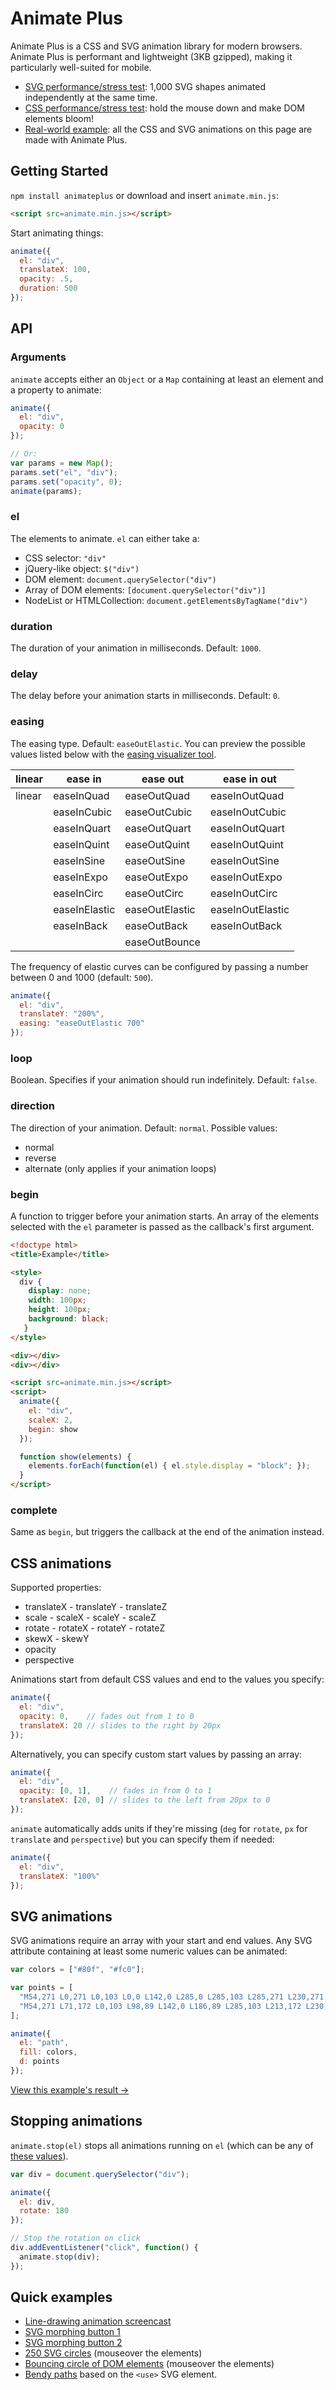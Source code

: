 # Animate Plus

Animate Plus is a CSS and SVG animation library for modern browsers. Animate Plus is performant and
lightweight (3KB gzipped), making it particularly well-suited for mobile.

* [SVG performance/stress test](http://animateplus.com/demos/stress-test/): 1,000 SVG shapes animated independently at the same time.
* [CSS performance/stress test](http://animateplus.com/demos/bloom/): hold the mouse down and make DOM elements bloom!
* [Real-world example](https://stripe.com/open-source): all the CSS and SVG animations on this page are made with Animate Plus.

## Getting Started

`npm install animateplus` or download and insert `animate.min.js`:

```html
<script src=animate.min.js></script>
```
Start animating things:

```javascript
animate({
  el: "div",
  translateX: 100,
  opacity: .5,
  duration: 500
});
```

## API

### Arguments

`animate` accepts either an `Object` or a `Map` containing at least an element and a property to animate:

```javascript
animate({
  el: "div",
  opacity: 0
});

// Or:
var params = new Map();
params.set("el", "div");
params.set("opacity", 0);
animate(params);
```

### el

The elements to animate. `el` can either take a:

* CSS selector: `"div"`
* jQuery-like object: `$("div")`
* DOM element: `document.querySelector("div")`
* Array of DOM elements: `[document.querySelector("div")]`
* NodeList or HTMLCollection: `document.getElementsByTagName("div")`

### duration

The duration of your animation in milliseconds. Default: `1000`.

### delay

The delay before your animation starts in milliseconds. Default: `0`.

### easing

The easing type. Default: `easeOutElastic`. You can preview the possible values listed
below with the [easing visualizer tool](http://animateplus.com/easing-visualizer/).

| linear | ease in       | ease out       | ease in out
| ------ | ------------- | -------------- | ----------------
| linear | easeInQuad    | easeOutQuad    | easeInOutQuad
|        | easeInCubic   | easeOutCubic   | easeInOutCubic
|        | easeInQuart   | easeOutQuart   | easeInOutQuart
|        | easeInQuint   | easeOutQuint   | easeInOutQuint
|        | easeInSine    | easeOutSine    | easeInOutSine
|        | easeInExpo    | easeOutExpo    | easeInOutExpo
|        | easeInCirc    | easeOutCirc    | easeInOutCirc
|        | easeInElastic | easeOutElastic | easeInOutElastic
|        | easeInBack    | easeOutBack    | easeInOutBack
|        |               | easeOutBounce  |

The frequency of elastic curves can be configured by passing a number between 0 and 1000 (default: `500`).

```javascript
animate({
  el: "div",
  translateY: "200%",
  easing: "easeOutElastic 700"
});
```

### loop

Boolean. Specifies if your animation should run indefinitely. Default: `false`.

### direction

The direction of your animation. Default: `normal`. Possible values:

* normal
* reverse
* alternate (only applies if your animation loops)

### begin

A function to trigger before your animation starts. An array of the elements selected with the `el` parameter is passed as the callback's first argument.

```html
<!doctype html>
<title>Example</title>

<style>
  div {
    display: none;
    width: 100px;
    height: 100px;
    background: black;
   }
</style>

<div></div>
<div></div>

<script src=animate.min.js></script>
<script>
  animate({
    el: "div",
    scaleX: 2,
    begin: show
  });

  function show(elements) {
    elements.forEach(function(el) { el.style.display = "block"; });
  }
</script>
```

### complete

Same as `begin`, but triggers the callback at the end of the animation instead.

## CSS animations

Supported properties:

* translateX - translateY - translateZ
* scale - scaleX - scaleY - scaleZ
* rotate - rotateX - rotateY - rotateZ
* skewX - skewY
* opacity
* perspective

Animations start from default CSS values and end to the values you specify:

```javascript
animate({
  el: "div",
  opacity: 0,    // fades out from 1 to 0
  translateX: 20 // slides to the right by 20px
});
```
Alternatively, you can specify custom start values by passing an array:

```javascript
animate({
  el: "div",
  opacity: [0, 1],    // fades in from 0 to 1
  translateX: [20, 0] // slides to the left from 20px to 0
});
```

`animate` automatically adds units if they're missing (`deg` for `rotate`, `px` for `translate` and `perspective`) but you can specify them if needed:

```javascript
animate({
  el: "div",
  translateX: "100%"
});
```

## SVG animations

SVG animations require an array with your start and end values. Any SVG attribute containing at
least some numeric values can be animated:

```javascript
var colors = ["#80f", "#fc0"];

var points = [
  "M54,271 L0,271 L0,103 L0,0 L142,0 L285,0 L285,103 L285,271 L230,271 L142,271 Z",
  "M54,271 L71,172 L0,103 L98,89 L142,0 L186,89 L285,103 L213,172 L230,271 L142,224 Z"
];

animate({
  el: "path",
  fill: colors,
  d: points
});
```
[View this example's result →](http://animateplus.com/demos/star/)

## Stopping animations

`animate.stop(el)` stops all animations running on `el` (which can be any of [these values](#el)).

```javascript
var div = document.querySelector("div");

animate({
  el: div,
  rotate: 180
});

// Stop the rotation on click
div.addEventListener("click", function() {
  animate.stop(div);
});
```

## Quick examples

* [Line-drawing animation screencast](https://cloudup.com/cNfHp2Pbeyk)
* [SVG morphing button 1](http://animateplus.com/demos/search/)
* [SVG morphing button 2](http://animateplus.com/demos/download-button/)
* [250 SVG circles](http://animateplus.com/demos/particles/) (mouseover the elements)
* [Bouncing circle of DOM elements](http://animateplus.com/demos/circle/) (mouseover the elements)
* [Bendy paths](http://animateplus.com/demos/bendy-path/) based on the `<use>` SVG element.
